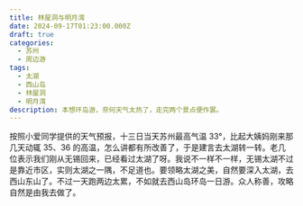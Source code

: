 ```yaml
---
title: 林屋洞与明月湾
date: 2024-09-17T01:23:00.000Z
draft: true
categories:
  - 苏州
  - 周边游
tags:
  - 太湖
  - 西山岛
  - 林屋洞
  - 明月湾
description: 本想环岛游，奈何天气太热了，走完两个景点便作罢。
---
```

按照小爱同学提供的天气预报，十三日当天苏州最高气温 33°，比起大姨妈刚来那几天动辄 35、36 的高温，怎么讲都有所改善了，于是建言去太湖转一转。老几位表示我们刚从无锡回来，已经看过太湖了呀。我说不一样不一样，无锡太湖不过是靠近市区，实则太湖之一隅，不足道也。要领略太湖之美，自然要深入太湖，去西山东山了。不过一天跑两边太累，不如就去西山岛环岛一日游。众人称善，攻略自然是由我去做了。

